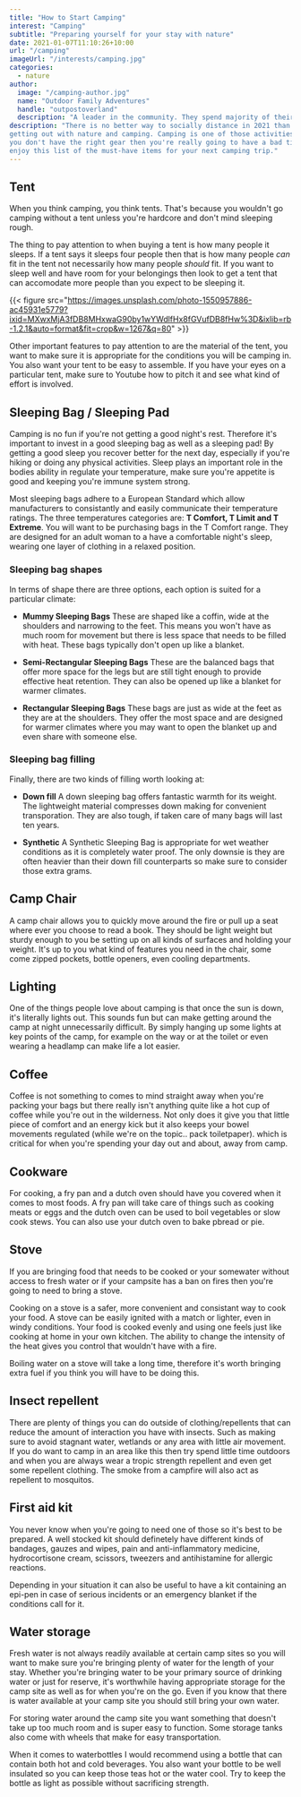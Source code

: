 ```yaml
---
title: "How to Start Camping"
interest: "Camping"
subtitle: "Preparing yourself for your stay with nature"
date: 2021-01-07T11:10:26+10:00
url: "/camping"
imageUrl: "/interests/camping.jpg"
categories:
  - nature
author:
  image: "/camping-author.jpg"
  name: "Outdoor Family Adventures"
  handle: "outpostoverland"
  description: "A leader in the community. They spend majority of their time fostering and growing the community."
description: "There is no better way to socially distance in 2021 than by
getting out with nature and camping. Camping is one of those activities that if
you don't have the right gear then you're really going to have a bad time. So
enjoy this list of the must-have items for your next camping trip."
---
```


## Tent
When you think camping, you think tents. That's because you wouldn't go camping
without a tent unless you're hardcore and don't mind sleeping rough.

The thing to pay attention to when buying a tent is how many people it sleeps.
If a tent says it sleeps four people then that is how many people *can* fit in
the tent not necessarily how many people *should* fit. If you want to sleep well
and have room for your belongings then look to get a tent that can accomodate
more people than you expect to be sleeping it.

{{< figure src="https://images.unsplash.com/photo-1550957886-ac45931e5779?ixid=MXwxMjA3fDB8MHxwaG90by1wYWdlfHx8fGVufDB8fHw%3D&ixlib=rb-1.2.1&auto=format&fit=crop&w=1267&q=80" >}}

Other important features to pay attention to are the material of the tent, you
want to make sure it is appropriate for the conditions you will be camping in.
You also want your tent to be easy to assemble. If you have your eyes on a
particular tent, make sure to Youtube how to pitch it and see what kind of
effort is involved.

## Sleeping Bag / Sleeping Pad

Camping is no fun if you're not getting a good night's rest. Therefore it's
important to invest in a good sleeping bag as well as a sleeping pad! By getting a good sleep you recover better for the next day, especially if you're hiking or doing any physical activities. Sleep plays an important role in the bodies ability in regulate your temperature, make sure you're appetite is good and keeping you're immune system strong.

Most sleeping bags adhere to a European Standard which allow manufacturers to consistantly and easily communicate their temperature ratings. The three temperatures categories are: **T Comfort, T Limit and T Extreme**. You will want to be purchasing bags in the T Comfort range. They are designed for an adult woman to a have a comfortable night's sleep, wearing one layer of clothing in a relaxed position.

### Sleeping bag shapes

In terms of shape there are three options, each option is suited for a particular climate:

- **Mummy Sleeping Bags** These are shaped like a coffin, wide at the shoulders and narrowing to the feet. This means you won't have as much room for movement but there is less space that needs to be filled with heat. These bags typically don't open up like a blanket.

- **Semi-Rectangular Sleeping Bags** These are the balanced bags that offer more space for the legs but are still tight enough to provide effective heat retention. They can also be opened up like a blanket for warmer climates.

- **Rectangular Sleeping Bags** These bags are just as wide at the feet as they are at the shoulders. They offer the most space and are designed for warmer climates where you may want to open the blanket up and even share with someone else.

### Sleeping bag filling

Finally, there are two kinds of filling worth looking at:

- **Down fill** A down sleeping bag offers fantastic warmth for its weight. The lightweight material compresses down making for convenient transporation. They are also tough, if taken care of many bags will last ten years.

- **Synthetic** A Synthetic Sleeping Bag is appropriate for wet weather conditions as it is completely water proof. The only downsie is they are often heavier than their down fill counterparts so make sure to consider those extra grams.


## Camp Chair
A camp chair allows you to quickly move around the fire or pull up a seat where ever you choose to read a book. They should be light weight but sturdy enough to you be setting up on all kinds of surfaces and holding your weight. It's up to you what kind of features you need in the chair, some come zipped pockets, bottle openers, even cooling departments.

## Lighting
One of the things people love about camping is that once the sun is down, it's literally lights out. This sounds fun but can make getting around the camp at night unnecessarily difficult. By simply hanging up some lights at key points of the camp, for example on the way or at the toilet or even wearing a headlamp can make life a lot easier.

## Coffee
Coffee is not something to comes to mind straight away when you're packing your bags but there really isn't anything quite like a hot cup of coffee while you're out in the wilderness. Not only does it give you that little piece of comfort and an energy kick but it also keeps your bowel movements regulated (while we're on the topic.. pack toiletpaper). which is critical for when you're spending your day out and about, away from camp.

## Cookware
For cooking, a fry pan and a dutch oven should have you covered when it comes to most foods. A fry pan will take care of things such as cooking meats or eggs and the dutch oven can be used to boil vegetables or slow cook stews. You can also use your dutch oven to bake pbread or pie.


## Stove
If you are bringing food that needs to be cooked or your somewater without access to fresh water or if your campsite has a ban on fires then you're going to need to bring a stove.

Cooking on a stove is a safer, more convenient and consistant way to cook your food. A stove can be easily ignited with a match or lighter, even in windy conditions. Your food is cooked evenly and using one feels just like cooking at home in your own kitchen. The ability to change the intensity of the heat gives you control that wouldn't have with a fire.

Boiling water on a stove will take a long time, therefore it's worth bringing extra fuel if you think you will have to be doing this.

## Insect repellent
There are plenty of things you can do outside of clothing/repellents that can reduce the amount of interaction you have with insects. Such as making sure to avoid stagnant water, wetlands or any area with little air movement. If you do want to camp in an area like this then try spend little time outdoors and when you are always wear a tropic strength repellent and even get some repellent clothing. The smoke from a campfire will also act as repellent to mosquitos.

## First aid kit
You never know when you're going to need one of those so it's best to be prepared. A well stocked kit should definetely have different kinds of bandages, gauzes and wipes, pain and anti-inflammatory medicine, hydrocortisone cream, scissors, tweezers and antihistamine for allergic reactions.

Depending in your situation it can also be useful to have a kit containing an epi-pen in case of serious incidents or an emergency blanket if the conditions call for it.

## Water storage
Fresh water is not always readily available at certain camp sites so you will want to make sure you're bringing plenty of water for the length of your stay. Whether you're bringing water to be your primary source of drinking water or just for reserve, it's worthwhile having appropriate storage for the camp site as well as for when you're on the go. Even if you know that there is water available at your camp site you should still bring your own water.

For storing water around the camp site you want something that doesn't take up too much room and is super easy to function. Some storage tanks also come with wheels that make for easy transportation.

When it comes to waterbottles I would recommend using a bottle that can contain both hot and cold beverages. You also want your bottle to be well insulated so you can keep those teas hot or the water cool. Try to keep the bottle as light as possible without sacrificing strength.
